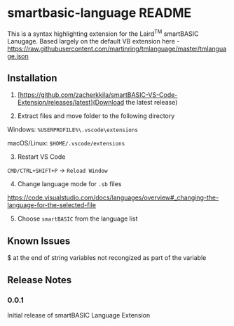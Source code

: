 # smartbasic-language README

This is a syntax highlighting extension for the Laird<sup>TM</sup> smartBASIC Lanugage. Based largely on the default VB extension here - https://raw.githubusercontent.com/martinring/tmlanguage/master/tmlanguage.json

## Installation

1. [https://github.com/zacherkkila/smartBASIC-VS-Code-Extension/releases/latest](Download the latest release)

2. Extract files and move folder to the following directory

 Windows: `%USERPROFILE%\.vscode\extensions`
 
 macOS/Linux: `$HOME/.vscode/extensions`

3. Restart VS Code

 `CMD/CTRL+SHIFT+P` -> `Reload Window`

4. Change language mode for `.sb` files

 https://code.visualstudio.com/docs/languages/overview#_changing-the-language-for-the-selected-file

5. Choose `smartBASIC` from the language list

## Known Issues

$ at the end of string variables not recongized as part of the variable

## Release Notes

### 0.0.1

Initial release of smartBASIC Language Extension
